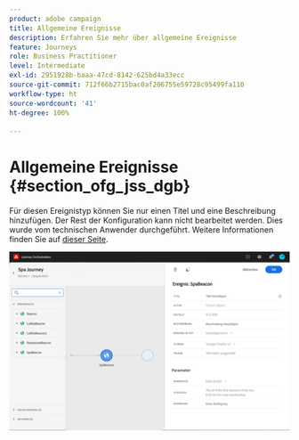 ```yaml
---
product: adobe campaign
title: Allgemeine Ereignisse
description: Erfahren Sie mehr über allgemeine Ereignisse
feature: Journeys
role: Business Practitioner
level: Intermediate
exl-id: 2951928b-baaa-47cd-8142-625bd4a33ecc
source-git-commit: 712f66b2715bac0af206755e59728c95499fa110
workflow-type: ht
source-wordcount: '41'
ht-degree: 100%

---
```


# Allgemeine Ereignisse {#section_ofg_jss_dgb}

Für diesen Ereignistyp können Sie nur einen Titel und eine Beschreibung hinzufügen. Der Rest der Konfiguration kann nicht bearbeitet werden. Dies wurde vom technischen Anwender durchgeführt. Weitere Informationen finden Sie auf [dieser Seite](../event/about-events.md).

![](../assets/general-events.png)
